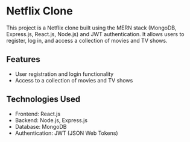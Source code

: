 # Netflix Clone

This project is a Netflix clone built using the MERN stack (MongoDB, Express.js, React.js, Node.js) and JWT authentication. It allows users to register, log in, and access a collection of movies and TV shows.

## Features

- User registration and login functionality
- Access to a collection of movies and TV shows

## Technologies Used

- Frontend: React.js
- Backend: Node.js, Express.js
- Database: MongoDB
- Authentication: JWT (JSON Web Tokens)
